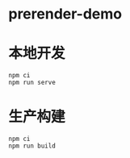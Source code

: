 ﻿# prerender-demo

# 本地开发
```shell script
npm ci
npm run serve
```

# 生产构建
```shell script
npm ci
npm run build
```


